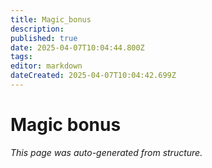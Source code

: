 ```yaml
---
title: Magic_bonus
description: 
published: true
date: 2025-04-07T10:04:44.800Z
tags: 
editor: markdown
dateCreated: 2025-04-07T10:04:42.699Z
---
```


# Magic bonus

*This page was auto-generated from structure.*